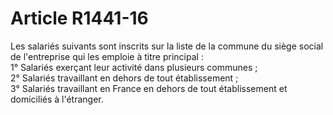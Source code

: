 # Article R1441-16

  
Les salariés suivants sont inscrits sur la liste de la commune du siège social de l'entreprise qui les emploie à titre principal :   
1° Salariés exerçant leur activité dans plusieurs communes ;   
2° Salariés travaillant en dehors de tout établissement ;   
3° Salariés travaillant en France en dehors de tout établissement et domiciliés à l'étranger.